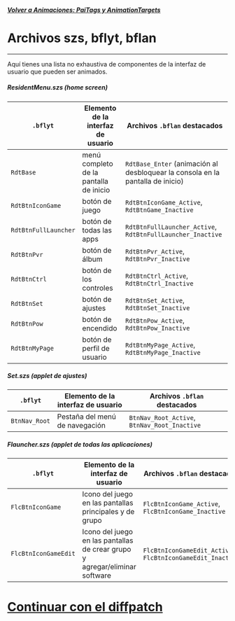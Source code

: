 #####  [Volver a Animaciones: PaiTags y AnimationTargets](./paitags-and-targets.md)


# Archivos szs, bflyt, bflan 
---

Aquí tienes una lista no exhaustiva de componentes de la interfaz de usuario que pueden ser animados.

##### ResidentMenu.szs (home screen)

| `.bflyt`             | Elemento de la interfaz de usuario | Archivos `.bflan` destacados                                             |
|----------------------|-------------------------------------|--------------------------------------------------------------------------|
| `RdtBase`            | menú completo de la pantalla de inicio | `RdtBase_Enter` (animación al desbloquear la consola en la pantalla de inicio) |
| `RdtBtnIconGame`     | botón de juego                      | `RdtBtnIconGame_Active`, `RdtBtnGame_Inactive`                        |
| `RdtBtnFullLauncher` | botón de todas las apps| `RdtBtnFullLauncher_Active`, `RdtBtnFullLauncher_Inactive`            |
| `RdtBtnPvr`          | botón de  álbum         | `RdtBtnPvr_Active`, `RdtBtnPvr_Inactive`                              |
| `RdtBtnCtrl`         | botón de  los controles | `RdtBtnCtrl_Active`, `RdtBtnCtrl_Inactive`                            |
| `RdtBtnSet`          | botón de  ajustes       | `RdtBtnSet_Active`, `RdtBtnSet_Inactive`                              |
| `RdtBtnPow`          | botón de encendido                   | `RdtBtnPow_Active`, `RdtBtnPow_Inactive`                              |
| `RdtBtnMyPage`       | botón de perfil de usuario           | `RdtBtnMyPage_Active`, `RdtBtnMyPage_Inactive`                        |

##### Set.szs (applet de ajustes)

| `.bflyt`      | Elemento de la interfaz de usuario | Archivos `.bflan` destacados                          |
|---------------|------------------------------------|-------------------------------------------------------|
| `BtnNav_Root` | Pestaña del menú de navegación     | `BtnNav_Root_Active`, `BtnNav_Root_Inactive`          |

##### Flauncher.szs (applet de todas las aplicaciones)

| `.bflyt`             | Elemento de la interfaz de usuario                                               | Archivos `.bflan` destacados                              |
|----------------------|----------------------------------------------------------------------------------|-----------------------------------------------------------|
| `FlcBtnIconGame`     | Icono del juego en las pantallas principales y de grupo                           | `FlcBtnIconGame_Active`, `FlcBtnIconGame_Inactive`         |
| `FlcBtnIconGameEdit` | Icono del juego en las pantallas de crear grupo y agregar/eliminar software      | `FlcBtnIconGameEdit_Active`, `FlcBtnIconGameEdit_Inactive` |

# [Continuar con el diffpatch](../diffpatch/index.md) 

